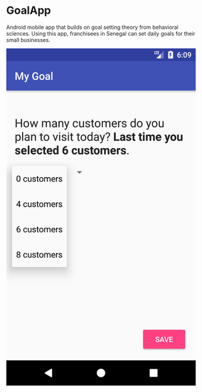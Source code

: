 # GoalApp
Android mobile app that builds on goal setting theory from behavioral sciences. Using this app, franchisees in Senegal can set daily goals for their small businesses.

![App screenshot](appshot.png)


